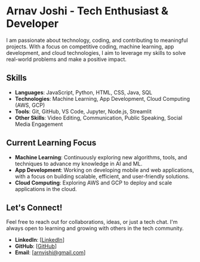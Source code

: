 # Arnav Joshi - Tech Enthusiast & Developer

I am passionate about technology, coding, and contributing to meaningful projects. With a focus on competitive coding, machine learning, app development, and cloud technologies, I aim to leverage my skills to solve real-world problems and make a positive impact.

## Skills

- **Languages**: JavaScript, Python, HTML, CSS, Java, SQL
- **Technologies**: Machine Learning, App Development, Cloud Computing (AWS, GCP)
- **Tools**: Git, GitHub, VS Code, Jupyter, Node.js, Streamlit
- **Other Skills**: Video Editing, Communication, Public Speaking, Social Media Engagement

## Current Learning Focus

- **Machine Learning**: Continuously exploring new algorithms, tools, and techniques to advance my knowledge in AI and ML.
- **App Development**: Working on developing mobile and web applications, with a focus on building scalable, efficient, and user-friendly solutions.
- **Cloud Computing**: Exploring AWS and GCP to deploy and scale applications in the cloud.

## Let's Connect!

Feel free to reach out for collaborations, ideas, or just a tech chat. I'm always open to learning and growing with others in the tech community.

- **LinkedIn**: [[LinkedIn](https://www.linkedin.com/in/arnav-joshi-aj05/)]
- **GitHub**: [[GitHub](https://github.com/arnvjshi)]
- **Email**: [arnvjshi@gmail.com]

